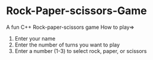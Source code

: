 # Rock-Paper-scissors-Game
A fun C++ Rock-paper-scissors game
How to play=>
1. Enter your name
2. Enter the number of turns you want to play
3. Enter a number (1-3) to select rock, paper, or scissors
   

